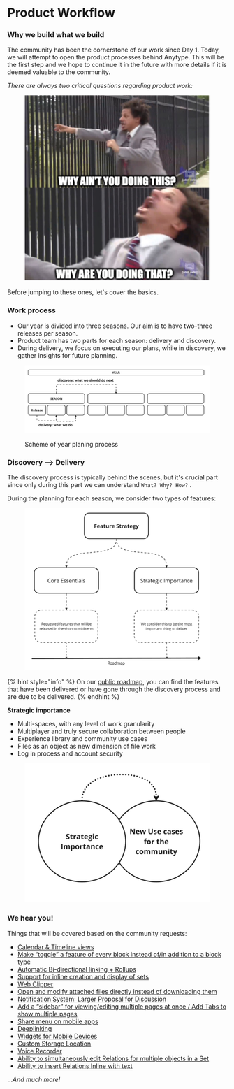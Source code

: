 # Product Workflow

### Why we build what we build

The community has been the cornerstone of our work since Day 1. Today, we will attempt to open the product processes behind Anytype. This will be the first step and we hope to continue it in the future with more details if it is deemed valuable to the community.

_There are always two critical questions regarding product work:_

<figure><img src="../.gitbook/assets/SCR-20231115-hz3.jpeg" alt=""><figcaption></figcaption></figure>

Before jumping to these ones, let's cover the basics.

### Work process

* Our year is divided into three seasons. Our aim is to have two-three releases per season.
* Product team has two parts for each season: delivery and discovery.
* During delivery, we focus on executing our plans, while in discovery, we gather insights for future planning.

<figure><img src="../.gitbook/assets/image.png" alt=""><figcaption><p>Scheme of year planing process</p></figcaption></figure>

### Discovery ⟶ Delivery

The discovery process is typically behind the scenes, but it's crucial part since only during this part we can understand `What? Why? How?` .

During the planning for each season, we consider two types of features:

<figure><img src="../.gitbook/assets/image2.png" alt=""><figcaption></figcaption></figure>

{% hint style="info" %}
On our [public roadmap](https://github.com/orgs/anyproto/projects/1), you can find the features that have been delivered or have gone through the discovery process and are due to be delivered.
{% endhint %}

**Strategic importance**

* Multi-spaces, with any level of work granularity
* Multiplayer and truly secure collaboration between people
* Experience library and community use cases
* Files as an object as new dimension of file work
* Log in process and account security

<figure><img src="../.gitbook/assets/image3.png" alt=""><figcaption></figcaption></figure>

### We hear you!

Things that will be covered based on the community requests:

* [Calendar & Timeline views](https://community.anytype.io/t/calendar-timeline-views/1576/35)
* [Make “toggle” a feature of every block instead of/in addition to a block type](https://community.anytype.io/t/make-toggle-a-feature-of-every-block-instead-of-in-addition-to-a-block-type/1001/1)
* [Automatic Bi-directional linking + Rollups](https://community.anytype.io/t/automatic-bi-directional-linking-rollups/1600/46)
* [Support for inline creation and display of sets](https://community.anytype.io/t/support-for-inline-creation-and-display-of-sets/1527)
* [Web Clipper](https://community.anytype.io/t/web-clipper/993/26)
* [Open and modify attached files directly instead of downloading them](https://community.anytype.io/t/open-and-modify-attached-files-directly-instead-of-downloading-them/1003/1)
* [Notification System: Larger Proposal for Discussion](https://community.anytype.io/t/notification-system-larger-proposal-for-discussion/1024/1)
* [Add a “sidebar” for viewing/editing multiple pages at once / ](https://community.anytype.io/t/add-a-sidebar-for-viewing-editing-multiple-pages-at-once/978/12)[Add Tabs to show multiple pages](https://community.anytype.io/t/add-tabs-to-show-multiple-pages/1455/1)
* [Share menu on mobile apps](https://community.anytype.io/t/share-menu-on-mobile-apps/1271/21)
* [Deeplinking](https://community.anytype.io/t/deeplinking/4651/21)
* [Widgets for Mobile Devices](https://community.anytype.io/t/widgets-for-mobile-devices/1593/1)
* [Custom Storage Location](https://community.anytype.io/t/custom-storage-location/994/13)
* [Voice Recorder](https://community.anytype.io/t/voice-recorder/2363/1)
* [Ability to simultaneously edit Relations for multiple objects in a Set](https://community.anytype.io/t/ability-to-simultaneously-edit-relations-for-multiple-objects-in-a-set/1574/17)
* [Ability to insert Relations Inline with text](https://community.anytype.io/t/ability-to-insert-relations-inline-with-text/1535/15)

…_And much more!_
